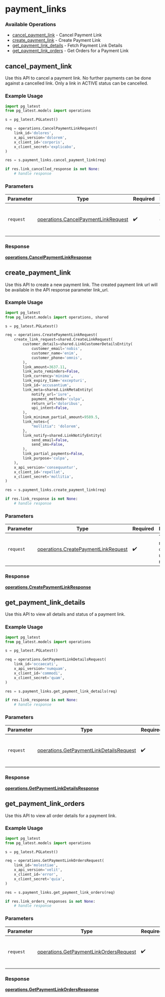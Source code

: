# payment_links

### Available Operations

* [cancel_payment_link](#cancel_payment_link) - Cancel Payment Link
* [create_payment_link](#create_payment_link) - Create Payment Link
* [get_payment_link_details](#get_payment_link_details) - Fetch Payment Link Details
* [get_payment_link_orders](#get_payment_link_orders) - Get Orders for a Payment Link

## cancel_payment_link

Use this API to cancel a payment link. No further payments can be done against a cancelled link. Only a link in ACTIVE status can be cancelled.

### Example Usage

```python
import pg_latest
from pg_latest.models import operations

s = pg_latest.PGLatest()

req = operations.CancelPaymentLinkRequest(
    link_id='dolores',
    x_api_version='dolorem',
    x_client_id='corporis',
    x_client_secret='explicabo',
)

res = s.payment_links.cancel_payment_link(req)

if res.link_cancelled_response is not None:
    # handle response
```

### Parameters

| Parameter                                                                                  | Type                                                                                       | Required                                                                                   | Description                                                                                |
| ------------------------------------------------------------------------------------------ | ------------------------------------------------------------------------------------------ | ------------------------------------------------------------------------------------------ | ------------------------------------------------------------------------------------------ |
| `request`                                                                                  | [operations.CancelPaymentLinkRequest](../../models/operations/cancelpaymentlinkrequest.md) | :heavy_check_mark:                                                                         | The request object to use for the request.                                                 |


### Response

**[operations.CancelPaymentLinkResponse](../../models/operations/cancelpaymentlinkresponse.md)**


## create_payment_link

Use this API to create a new payment link. The created payment link url will be available in the API response parameter link_url.

### Example Usage

```python
import pg_latest
from pg_latest.models import operations, shared

s = pg_latest.PGLatest()

req = operations.CreatePaymentLinkRequest(
    create_link_request=shared.CreateLinkRequest(
        customer_details=shared.LinkCustomerDetailsEntity(
            customer_email='nobis',
            customer_name='enim',
            customer_phone='omnis',
        ),
        link_amount=3637.11,
        link_auto_reminders=False,
        link_currency='minima',
        link_expiry_time='excepturi',
        link_id='accusantium',
        link_meta=shared.LinkMetaEntity(
            notify_url='iure',
            payment_methods='culpa',
            return_url='doloribus',
            upi_intent=False,
        ),
        link_minimum_partial_amount=9589.5,
        link_notes={
            "mollitia": 'dolorem',
        },
        link_notify=shared.LinkNotifyEntity(
            send_email=False,
            send_sms=False,
        ),
        link_partial_payments=False,
        link_purpose='culpa',
    ),
    x_api_version='consequuntur',
    x_client_id='repellat',
    x_client_secret='mollitia',
)

res = s.payment_links.create_payment_link(req)

if res.link_response is not None:
    # handle response
```

### Parameters

| Parameter                                                                                  | Type                                                                                       | Required                                                                                   | Description                                                                                |
| ------------------------------------------------------------------------------------------ | ------------------------------------------------------------------------------------------ | ------------------------------------------------------------------------------------------ | ------------------------------------------------------------------------------------------ |
| `request`                                                                                  | [operations.CreatePaymentLinkRequest](../../models/operations/createpaymentlinkrequest.md) | :heavy_check_mark:                                                                         | The request object to use for the request.                                                 |


### Response

**[operations.CreatePaymentLinkResponse](../../models/operations/createpaymentlinkresponse.md)**


## get_payment_link_details

Use this API to view all details and status of a payment link.

### Example Usage

```python
import pg_latest
from pg_latest.models import operations

s = pg_latest.PGLatest()

req = operations.GetPaymentLinkDetailsRequest(
    link_id='occaecati',
    x_api_version='numquam',
    x_client_id='commodi',
    x_client_secret='quam',
)

res = s.payment_links.get_payment_link_details(req)

if res.link_response is not None:
    # handle response
```

### Parameters

| Parameter                                                                                          | Type                                                                                               | Required                                                                                           | Description                                                                                        |
| -------------------------------------------------------------------------------------------------- | -------------------------------------------------------------------------------------------------- | -------------------------------------------------------------------------------------------------- | -------------------------------------------------------------------------------------------------- |
| `request`                                                                                          | [operations.GetPaymentLinkDetailsRequest](../../models/operations/getpaymentlinkdetailsrequest.md) | :heavy_check_mark:                                                                                 | The request object to use for the request.                                                         |


### Response

**[operations.GetPaymentLinkDetailsResponse](../../models/operations/getpaymentlinkdetailsresponse.md)**


## get_payment_link_orders

Use this API to view all order details for a payment link.

### Example Usage

```python
import pg_latest
from pg_latest.models import operations

s = pg_latest.PGLatest()

req = operations.GetPaymentLinkOrdersRequest(
    link_id='molestiae',
    x_api_version='velit',
    x_client_id='error',
    x_client_secret='quia',
)

res = s.payment_links.get_payment_link_orders(req)

if res.link_orders_responses is not None:
    # handle response
```

### Parameters

| Parameter                                                                                        | Type                                                                                             | Required                                                                                         | Description                                                                                      |
| ------------------------------------------------------------------------------------------------ | ------------------------------------------------------------------------------------------------ | ------------------------------------------------------------------------------------------------ | ------------------------------------------------------------------------------------------------ |
| `request`                                                                                        | [operations.GetPaymentLinkOrdersRequest](../../models/operations/getpaymentlinkordersrequest.md) | :heavy_check_mark:                                                                               | The request object to use for the request.                                                       |


### Response

**[operations.GetPaymentLinkOrdersResponse](../../models/operations/getpaymentlinkordersresponse.md)**

